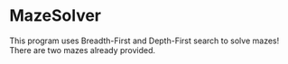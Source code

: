 # MazeSolver
This program uses Breadth-First and Depth-First search to solve mazes! There are two mazes already provided.

